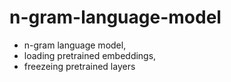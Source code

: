 # n-gram-language-model
* n-gram language model, 
* loading pretrained embeddings, 
* freezeing pretrained layers
